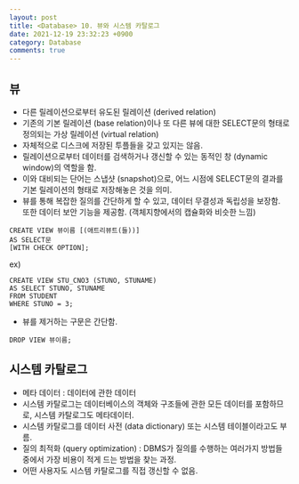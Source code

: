 ```yaml
---
layout: post
title: <Database> 10. 뷰와 시스템 카탈로그
date: 2021-12-19 23:32:23 +0900
category: Database
comments: true
---
```


## 뷰

- 다른 릴레이션으로부터 유도된 릴레이션 (derived relation)
- 기존의 기본 릴레이션 (base relation)이나 또 다른 뷰에 대한 SELECT문의 형태로 정의되는 가상 릴레이션 (virtual relation)
- 자체적으로 디스크에 저장된 투플들을 갖고 있지는 않음.
- 릴레이션으로부터 데이터를 검색하거나 갱신할 수 있는 동적인 창 (dynamic window)의 역할을 함.
- 이와 대비되는 단어는 스냅샷 (snapshot)으로, 어느 시점에 SELECT문의 결과를 기본 릴레이션의 형태로 저장해놓은 것을 의미.
- 뷰를 통해 복잡한 질의를 간단하게 할 수 있고, 데이터 무결성과 독립성을 보장함. 또한 데이터 보안 기능을 제공함. (객체지향에서의 캡슐화와 비슷한 느낌) 

```
CREATE VIEW 뷰이름 [(애트리뷰트(들))]
AS SELECT문
[WITH CHECK OPTION];
```
ex) 

```
CREATE VIEW STU_CNO3 (STUNO, STUNAME)
AS SELECT STUNO, STUNAME
FROM STUDENT
WHERE STUNO = 3;
``` 

- 뷰를 제거하는 구문은 간단함. 

```
DROP VIEW 뷰이름;
``` 

## 시스템 카탈로그 

- 메타 데이터 : 데이터에 관한 데이터
- 시스템 카탈로그는 데이터베이스의 객체와 구조들에 관한 모든 데이터를 포함하므로, 시스템 카탈로그도 메타데이터.
- 시스템 카탈로그를 데이터 사전 (data dictionary) 또는 시스템 테이블이라고도 부름.
- 질의 최적화 (query optimization) : DBMS가 질의를 수행하는 여러가지 방법들 중에서 가장 비용이 적게 드는 방법을 찾는 과정.
- 어떤 사용자도 시스템 카탈로그를 직접 갱신할 수 없음.